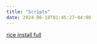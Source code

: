 ```yaml
---
title: "Scripts"
date: 2024-06-18T01:45:27-04:00
---
```


[rice install full](/bash/freshinstall.sh)